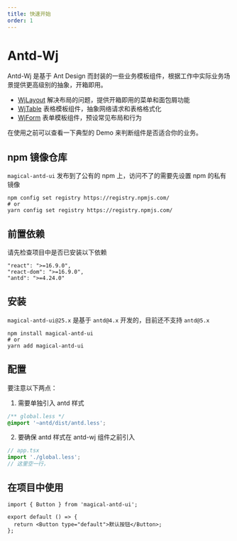 ```yaml
---
title: 快速开始
order: 1
---
```


# Antd-Wj

Antd-Wj 是基于 Ant Design 而封装的一些业务模板组件，根据工作中实际业务场景提供更高级别的抽象，开箱即用。

- <a href="/components/wj-layout" >WjLayout</a> 解决布局的问题，提供开箱即用的菜单和面包屑功能
- <a href="/components/wj-table">WjTable</a> 表格模板组件，抽象网络请求和表格格式化
- <a href="/components/wj-form">WjForm</a> 表单模板组件，预设常见布局和行为

在使用之前可以查看一下典型的 Demo 来判断组件是否适合你的业务。

## npm 镜像仓库

`magical-antd-ui` 发布到了公有的 npm 上，访问不了的需要先设置 npm 的私有镜像

```shell
npm config set registry https://registry.npmjs.com/
# or
yarn config set registry https://registry.npmjs.com/
```

## 前置依赖

请先检查项目中是否已安装以下依赖

```
"react": ">=16.9.0",
"react-dom": ">=16.9.0",
"antd": ">=4.24.0"
```

## 安装

`magical-antd-ui@25.x` 是基于 `antd@4.x` 开发的，目前还不支持 `antd@5.x`

```shell
npm install magical-antd-ui
# or
yarn add magical-antd-ui
```

## 配置

要注意以下两点：

1. 需要单独引入 antd 样式

```css
/** global.less */
@import '~antd/dist/antd.less';
```

2. 要确保 antd 样式在 antd-wj 组件之前引入

```js
// app.tsx
import './global.less';
// 这里空一行，
```

## 在项目中使用

```tsx
import { Button } from 'magical-antd-ui';

export default () => {
  return <Button type="default">默认按钮</Button>;
};
```
